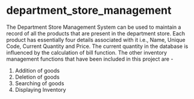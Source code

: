 # department_store_management

The Department Store Management System can be used to maintain a record of all the products that are present in the department store. Each product has essentially four details associated with it i.e., Name,
Unique Code, Current Quantity and Price. The current quantity in the database is influenced by the calculation of bill function.
The other inventory management functions that have been included in this project are -
1. Addition of goods
2. Deletion of goods
3. Searching of goods
4. Displaying Inventory
